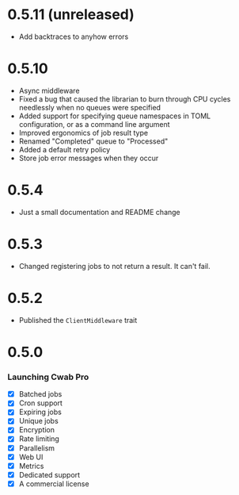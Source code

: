 # 0.5.11 (unreleased)

- Add backtraces to anyhow errors

# 0.5.10

- Async middleware
- Fixed a bug that caused the librarian to burn through CPU cycles needlessly when no queues were specified
- Added support for specifying queue namespaces in TOML configuration, or as a command line argument
- Improved ergonomics of job result type
- Renamed "Completed" queue to "Processed"
- Added a default retry policy
- Store job error messages when they occur

# 0.5.4

- Just a small documentation and README change

# 0.5.3

- Changed registering jobs to not return a result. It can't fail.

# 0.5.2
- Published the `ClientMiddleware` trait

# 0.5.0

### Launching Cwab Pro
- [x] Batched jobs
- [x] Cron support
- [x] Expiring jobs
- [x] Unique jobs
- [x] Encryption
- [x] Rate limiting
- [x] Parallelism
- [x] Web UI
- [x] Metrics
- [x] Dedicated support
- [x] A commercial license
